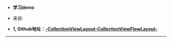 -  **学习demo**

-  来自:
-  **1, Github地址：[-CollectionViewLayout-CollectionViewFlowLayout-](https://github.com/Tuberose621/-CollectionViewLayout-CollectionViewFlowLayout-)**
-----------------------------------